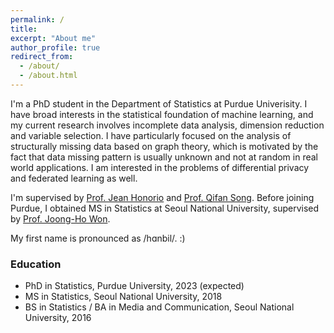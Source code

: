 ```yaml
---
permalink: /
title: 
excerpt: "About me"
author_profile: true
redirect_from: 
  - /about/
  - /about.html
---
```


I'm a PhD student in the Department of Statistics at Purdue Univerisity. 
I have broad interests in the statistical foundation of machine learning, and my current research involves incomplete data analysis, dimension reduction and variable selection. 
I have particularly focused on the analysis of structurally missing data based on graph theory, which is motivated by the fact that data missing pattern is usually unknown and not at random in real world applications.
I am interested in the problems of differential privacy and federated learning as well.

I'm supervised by [Prof. Jean Honorio](https://www.cs.purdue.edu/homes/jhonorio/) and [Prof. Qifan Song](https://www.stat.purdue.edu/~qfsong/).
Before joining Purdue, I obtained MS in Statistics at Seoul National University, supervised by [Prof. Joong-Ho Won](https://won-j.github.io/).

My first name is pronounced as /hɑnbil/. :)

### Education

* PhD in Statistics, Purdue University, 2023 (expected)
* MS in Statistics, Seoul National University, 2018
* BS in Statistics / BA in Media and Communication, Seoul National University, 2016
